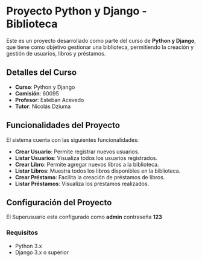 # Proyecto Python y Django - Biblioteca

Este es un proyecto desarrollado como parte del curso de **Python y Django**, que tiene como objetivo gestionar una biblioteca, permitiendo la creación y gestión de usuarios, libros y préstamos.

## Detalles del Curso

- **Curso**: Python y Django
- **Comisión**: 60095
- **Profesor**: Esteban Acevedo
- **Tutor**: Nicolás Dziuma

## Funcionalidades del Proyecto

El sistema cuenta con las siguientes funcionalidades:

- **Crear Usuario**: Permite registrar nuevos usuarios.
- **Listar Usuarios**: Visualiza todos los usuarios registrados.
- **Crear Libro**: Permite agregar nuevos libros a la biblioteca.
- **Listar Libros**: Muestra todos los libros disponibles en la biblioteca.
- **Crear Préstamo**: Facilita la creación de préstamos de libros.
- **Listar Préstamos**: Visualiza los préstamos realizados.

## Configuración del Proyecto

El Superusuario esta configurado como **admin** contraseña **123** 

### Requisitos

- Python 3.x
- Django 3.x o superior